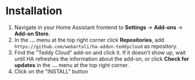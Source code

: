 # Installation

1. Navigate in your Home Assistant frontend to **Settings** -> **Add-ons** -> **Add-on Store**.
1. In the **...** menu at the top right corner click **Repositories**, add
   `https://github.com/webartoli/ha-addon-teddycloud` as repository.
1. Find the "Teddy Cloud" add-on and click it. If it doesn't show up, wait until
   HA refreshes the information about the add-on, or click **Check for updates**
   in the **...** menu at the top right corner.
1. Click on the "INSTALL" button
